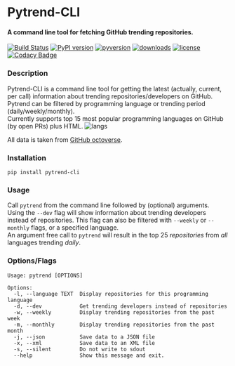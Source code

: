 # Pytrend-CLI
#### A command line tool for fetching GitHub trending repositories.

[![Build Status](https://travis-ci.org/evyatarmeged/github-trending.svg?branch=master)](https://travis-ci.org/evyatarmeged/github-trending)
[![PyPI version](https://badge.fury.io/py/pytrend-cli.svg)](https://badge.fury.io/py/pytrend-cli)
[![pyversion](https://img.shields.io/badge/python-2.7%2C%203.5-blue.svg?style=plastic)]()
[![downloads](https://img.shields.io/badge/downloads-1.5k-lightgrey.svg)]()
[![license](https://img.shields.io/badge/license-MIT-blue.svg)]()
[![Codacy Badge](https://api.codacy.com/project/badge/Grade/8db8f9940d1d4994a2cd217e5096dce8)](https://www.codacy.com/app/evyatarmeged/github-trending?utm_source=github.com&amp;utm_medium=referral&amp;utm_content=evyatarmeged/github-trending&amp;utm_campaign=Badge_Grade)

### Description
Pytrend-CLI is a command line tool for getting the latest (actually, current, per call) information 
about trending repositories/developers on GitHub.<br>
Pytrend can be filtered by programming language or trending period (daily/weekly/monthly).<br>
Currently supports top 15 most popular programming languages on GitHub (by open PRs) plus HTML.
![langs](http://oi64.tinypic.com/v2wp.jpg)

All data is taken from <a href='https://octoverse.github.com/'>GitHub octoverse</a>.


### Installation
`pip install pytrend-cli`


### Usage
Call `pytrend` from the command line followed by (optional) arguments.<br>
Using the `--dev` flag will show information about trending developers instead of repositories. This flag can also be
filtered with `--weekly` or `--monthly` flags, or a specified language.<br>
An argument free call to `pytrend` will result in the top 25 *repositories* from *all* languages trending *daily*.<br>

### Options/Flags
```
Usage: pytrend [OPTIONS]

Options:
  -l, --language TEXT  Display repositories for this programming language
  -d, --dev            Get trending developers instead of repositories
  -w, --weekly         Display trending repositories from the past week
  -m, --monthly        Display trending repositories from the past month
  -j, --json           Save data to a JSON file
  -x, --xml            Save data to an XML file
  -s, --silent         Do not write to sdout
  --help               Show this message and exit.
```

